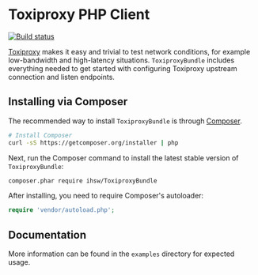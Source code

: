 Toxiproxy PHP Client
====================

[![Build status](https://travis-ci.org/ihsw/ToxiproxyBundle.svg?branch=master)](https://travis-ci.org/ihsw/ToxiproxyBundle.svg?branch=master)

[Toxiproxy](https://github.com/shopify/toxiproxy) makes it easy and trivial to test network conditions, for example low-bandwidth and high-latency situations. `ToxiproxyBundle` includes everything needed to get started with configuring Toxiproxy upstream connection and listen endpoints.

Installing via Composer
-----------------------

The recommended way to install `ToxiproxyBundle` is through [Composer](http://getcomposer.org/).

```bash
# Install Composer
curl -sS https://getcomposer.org/installer | php
```

Next, run the Composer command to install the latest stable version of `ToxiproxyBundle`:

```bash
composer.phar require ihsw/ToxiproxyBundle
````

After installing, you need to require Composer's autoloader:

```php
require 'vendor/autoload.php';
```

Documentation
-------------

More information can be found in the `examples` directory for expected usage.